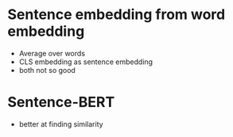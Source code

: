 # Sentence embedding from word embedding
- Average over words
- CLS embedding as sentence embedding
- both not so good

# Sentence-BERT
- better at finding similarity
